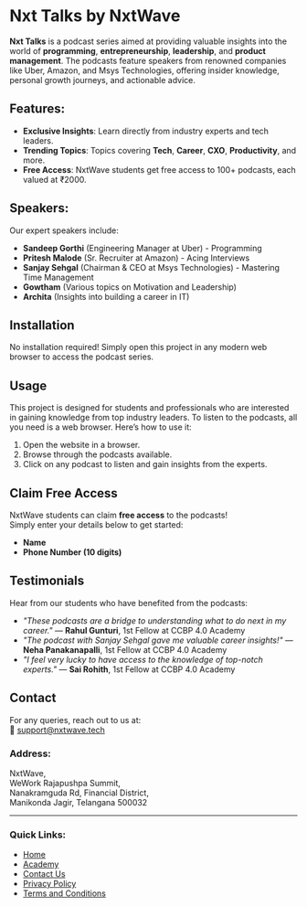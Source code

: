 # Nxt Talks by NxtWave

**Nxt Talks** is a podcast series aimed at providing valuable insights into the world of **programming**, **entrepreneurship**, **leadership**, and **product management**. The podcasts feature speakers from renowned companies like Uber, Amazon, and Msys Technologies, offering insider knowledge, personal growth journeys, and actionable advice.

## Features:
- **Exclusive Insights**: Learn directly from industry experts and tech leaders.
- **Trending Topics**: Topics covering **Tech**, **Career**, **CXO**, **Productivity**, and more.
- **Free Access**: NxtWave students get free access to 100+ podcasts, each valued at ₹2000.

## Speakers:
Our expert speakers include:
- **Sandeep Gorthi** (Engineering Manager at Uber) - Programming
- **Pritesh Malode** (Sr. Recruiter at Amazon) - Acing Interviews
- **Sanjay Sehgal** (Chairman & CEO at Msys Technologies) - Mastering Time Management
- **Gowtham** (Various topics on Motivation and Leadership)
- **Archita** (Insights into building a career in IT)

## Installation

No installation required! Simply open this project in any modern web browser to access the podcast series.

## Usage

This project is designed for students and professionals who are interested in gaining knowledge from top industry leaders. To listen to the podcasts, all you need is a web browser. Here’s how to use it:
1. Open the website in a browser.
2. Browse through the podcasts available.
3. Click on any podcast to listen and gain insights from the experts.

## Claim Free Access

NxtWave students can claim **free access** to the podcasts!  
Simply enter your details below to get started:
- **Name**
- **Phone Number (10 digits)**

## Testimonials

Hear from our students who have benefited from the podcasts:
- *"These podcasts are a bridge to understanding what to do next in my career."* — **Rahul Gunturi**, 1st Fellow at CCBP 4.0 Academy
- *"The podcast with Sanjay Sehgal gave me valuable career insights!"* — **Neha Panakanapalli**, 1st Fellow at CCBP 4.0 Academy
- *"I feel very lucky to have access to the knowledge of top-notch experts."* — **Sai Rohith**, 1st Fellow at CCBP 4.0 Academy

## Contact

For any queries, reach out to us at:  
📧 [support@nxtwave.tech](mailto:support@nxtwave.tech)  

### Address:
NxtWave,  
WeWork Rajapushpa Summit,  
Nanakramguda Rd, Financial District,  
Manikonda Jagir, Telangana 500032

---

### Quick Links:
- [Home](https://nxtwave.tech)
- [Academy](https://nxtwave.tech/academy)
- [Contact Us](https://nxtwave.tech/contact)
- [Privacy Policy](https://nxtwave.tech/privacy-policy)
- [Terms and Conditions](https://nxtwave.tech/terms)
